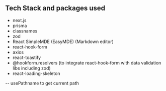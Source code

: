 ## Tech Stack and packages used
- next.js
- prisma
- classnames 
- zod
- React SimpleMDE (EasyMDE) (Markdown editor)
- react-hook-form
- axios
- react-toastify
- @hookform.resolvers (to integrate react-hook-form with data validation libs including zod)
- react-loading-skeleton

-- usePathname to get current path